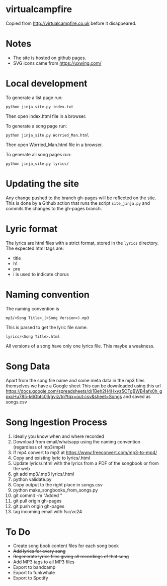 virtualcampfire
===============

Copied from http://virtualcampfire.co.uk before it disappeared. 

# Notes
- The site is hosted on github pages.
- SVG icons came from https://uxwing.com/

# Local development
To generate a list page run:
```
python jinja_site.py index.txt
```
Then open index.html file in a browser.

To generate a song page run:
```
python jinja_site.py Worried_Man.html
```
Then open Worried_Man.html file in a browser.

To generate all song pages run:
```
python jinja_site.py lyrics/
```

# Updating the site
Any change pushed to the branch gh-pages will be reflected on the site.
This is done by a Github action that runs the script `site_jinja.py` 
and commits the changes to the gh-pages branch.


# Lyric format 
The lyrics are html files with a strict format, stored in the `lyrics` directory.
The expected html tags are: 
- title
- h1
- pre
- i is used to indicate chorus

# Naming convention

The naming convention is 
```
mp3/<Song Title>_(<Song Version>).mp3
```
This is parsed to get the lyric file name. 
```
lyrics/<Song Title>.html
```
All versions of a song have only one lyrics file. 
This maybe a weakness.


# Song Data
Apart from the song file name and some meta data in the mp3 files themselves we have a Google sheet 
This can be downloaded using this url
https://docs.google.com/spreadsheets/d/1Beh2H4Hxyz5OTgBWB4afx0h_gpxcHu785-k6Gbtc0lI/gviz/tq?tqx=out:csv&sheet=Songs
and saved as songs.csv


# Song  Ingestion Process

1. Ideally you know when and where recorded
2. Download from email/whatsapp using the naming convention (regardless of mp3/mp4)
3. If mp4 convert to mp3 at https://www.freeconvert.com/mp3-to-mp4/
4. Copy and existing lyric to lyrics/<Song Title>.html
5. Update lyrics/<Song Title>.html with the lyrics from a PDF of the songbook or from the web
6. git add mp3/<Song Title>.mp3 lyrics/<Song Title>.html
7. python validate.py
8. Copy output to the right place in songs.csv
9. python make_songbooks_from_songs.py
10. git commit -m "Added <Song Title>"
11. git pull origin gh-pages
12. git push origin gh-pages
13. tag incoming email with fsc/vc24

# To Do
- Create song book content files for each song book
- ~~Add lyrics for every song~~
- ~~Regenerate lyrics files giving all recordings of that song~~
- Add MP3 tags to all MP3 files
- Export to bandcamp
- Export to funkwhale
- Export to Spotify
